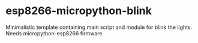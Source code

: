 # esp8266-micropython-blink
Minimalistic template containing main script and module for blink the lights. Needs micropython-esp8266 firmware. 

